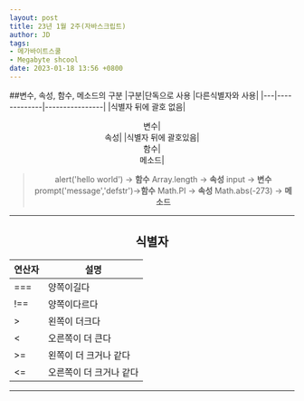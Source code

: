 ```yaml
---
layout: post
title: 23년 1월 2주(자바스크립트)
author: JD
tags:
- 메가바이트스쿨
- Megabyte shcool
date: 2023-01-18 13:56 +0800
---
```


##변수, 속성, 함수, 메소드의 구분
|구분|단독으로 사용 |다른식별자와 사용|
|---|-------------|----------------|
|식별자 뒤에 괄호 없음|<center>변수|<center>속성|
|식별자 뒤에 괄호있음|<center>함수|<center>메소드|

>alert('hello world') -> <B>함수</b>
>Array.length -> <b>속성</b>
>input -> <b>변수</b>
>prompt('message','defstr')-><b>함수</b>
>Math.PI -> <b>속성</B>
>Math.abs(-273) -> <b>메소드</b>



---
## 식별자

|연산자|설명|
|--|--|
|===|양쪽이길다|
|!==|양쪽이다르다|
|>|왼쪽이 더크다|
|<|오른쪽이 더 큰다|
|>=|왼쪽이 더 크거나 같다|
|<=|오른쪽이 더 크거나 같다|
___

